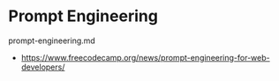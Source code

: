 # Prompt Engineering

prompt-engineering.md

*   https://www.freecodecamp.org/news/prompt-engineering-for-web-developers/